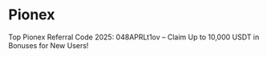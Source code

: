 # Pionex
Top Pionex Referral Code 2025: 048APRLt1ov – Claim Up to 10,000 USDT in Bonuses for New Users!
